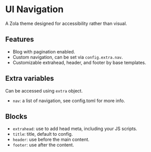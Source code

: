 # UI Navigation
A Zola theme designed for accessibility rather than visual.

## Features
* Blog with pagination enabled.
* Custom navigation, can be set via `config.extra.nav`.
* Customizable extrahead, header, and footer by base templates.

## Extra variables
Can be accessed using `extra` object.
* `nav`: a list of navigation, see config.toml for more info.

## Blocks
* `extrahead`: use to add head meta, including your JS scripts.
* `title`: title, default to config.
* `header`: use before the main content.
* `footer`: use after the content.